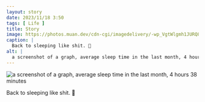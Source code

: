 ```yaml
---
layout: story
date: 2023/11/18 3:50
tags: [ Life ]
title: Story
image: https://photos.muan.dev/cdn-cgi/imagedelivery/-wp_VgtWlgmh1JURQ8t1mg/ab81c41c-5b6e-42e1-adae-3cbf0f457c00/public
caption: |
  Back to sleeping like shit. 🫠
alt: |
  a screenshot of a graph, average sleep time in the last month, 4 hours 38 minutes
---
```


![a screenshot of a graph, average sleep time in the last month, 4 hours 38 minutes](https://photos.muan.dev/cdn-cgi/imagedelivery/-wp_VgtWlgmh1JURQ8t1mg/ab81c41c-5b6e-42e1-adae-3cbf0f457c00/public)

Back to sleeping like shit. 🫠
